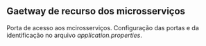 ## Gaetway de recurso dos microsserviços

Porta de acesso aos mcirosserviços. Configuração das portas e da identificação no arquivo _application.properties_.
